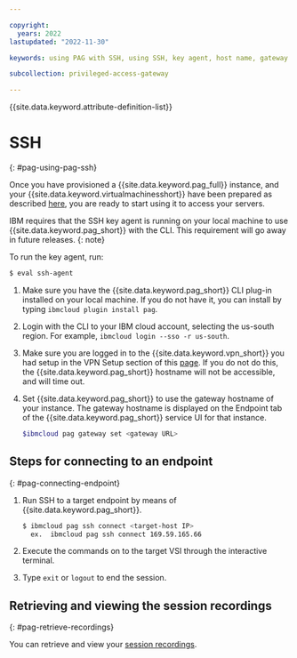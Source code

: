 ```yaml
---

copyright:
  years: 2022
lastupdated: "2022-11-30"

keywords: using PAG with SSH, using SSH, key agent, host name, gateway

subcollection: privileged-access-gateway

---
```


{{site.data.keyword.attribute-definition-list}}

# SSH
{: #pag-using-pag-ssh}

Once you have provisioned a {{site.data.keyword.pag_full}} instance, and your {{site.data.keyword.virtualmachinesshort}} have been prepared as described [here](/docs/privileged-access-gateway?topic=privileged-access-gateway-pag-prep-vsi), you are ready to start using it to access your servers.

IBM requires that the SSH key agent is running on your local machine to use {{site.data.keyword.pag_short}} with the CLI. This requirement will go away in future releases.
{: note}

To run the key agent, run:
```sh
$ eval ssh-agent
```


1. Make sure you have the {{site.data.keyword.pag_short}} CLI plug-in installed on your local machine. If you do not have it, you can install by typing `ibmcloud plugin install pag`.

1. Login with the CLI to your IBM cloud account, selecting the us-south region. For example, `ibmcloud login --sso -r us-south`.

1. Make sure you are logged in to the {{site.data.keyword.vpn_short}} you had setup in the VPN Setup section of this [page](/docs/privileged-access-gateway?topic=privileged-access-gateway-pag-requirements). If you do not do this, the {{site.data.keyword.pag_short}} hostname will not be accessible, and will time out.

1. Set {{site.data.keyword.pag_short}} to use the gateway hostname of your instance. The gateway hostname is displayed on the Endpoint tab of the {{site.data.keyword.pag_short}} service UI for that instance.

   ```sh
   $ibmcloud pag gateway set <gateway URL>
   ```

## Steps for connecting to an endpoint
{: #pag-connecting-endpoint}

1. Run SSH to a target endpoint by means of {{site.data.keyword.pag_short}}.

   ```sh
   $ ibmcloud pag ssh connect <target-host IP>
     ex.  ibmcloud pag ssh connect 169.59.165.66
   ```

1. Execute the commands on to the target VSI through the interactive terminal.

1. Type `exit` or `logout` to end the session.

## Retrieving and viewing the session recordings
{: #pag-retrieve-recordings}

You can retrieve and view your [session recordings](/docs/privileged-access-gateway?topic=privileged-access-gateway-pag-session-recording-playback).
